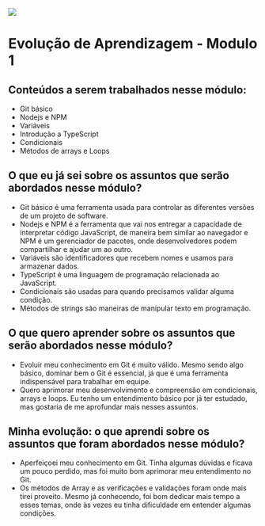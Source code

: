 
![](https://i.imgur.com/xG74tOh.png)

# Evolução de Aprendizagem - Modulo 1

## Conteúdos a serem trabalhados nesse módulo:

- Git básico
- Nodejs e NPM
- Variáveis
- Introdução a TypeScript
- Condicionais
- Métodos de arrays e Loops

## O que eu já sei sobre os assuntos que serão abordados nesse módulo?

- Git básico é uma ferramenta usada para controlar as diferentes versões de um projeto de software.
- Nodejs e NPM  é a ferramenta que vai nos entregar a capacidade de interpretar código JavaScript, de maneira bem similar ao navegador e NPM é um gerenciador de pacotes, onde desenvolvedores podem compartilhar e ajudar um ao outro.
- Variáveis são identificadores que recebem nomes e usamos para armazenar dados.
- TypeScript é uma linguagem de programação relacionada ao JavaScript.
- Condicionais são usadas para quando precisamos validar alguma condição.
- Métodos de strings são maneiras de manipular texto em programação.

## O que quero aprender sobre os assuntos que serão abordados nesse módulo?

- Evoluir meu conhecimento em Git é muito válido. Mesmo sendo algo básico, dominar bem o Git é essencial, já que é uma ferramenta indispensável para trabalhar em equipe.
- Quero aprimorar meu desenvolvimento e compreensão em condicionais, arrays e loops. Eu tenho um entendimento básico por já ter estudado, mas gostaria de me aprofundar mais nesses assuntos.

## Minha evolução: o que aprendi sobre os assuntos que foram abordados nesse módulo?

- Aperfeiçoei meu conhecimento em Git. Tinha algumas dúvidas e ficava um pouco perdido, mas foi muito bom aprimorar meu entendimento no Git.
- Os métodos de Array e as verificações e validações foram onde mais tirei proveito. Mesmo já conhecendo, foi bom dedicar mais tempo a esses temas, onde às vezes eu tinha dificuldade em entender algumas condições.
